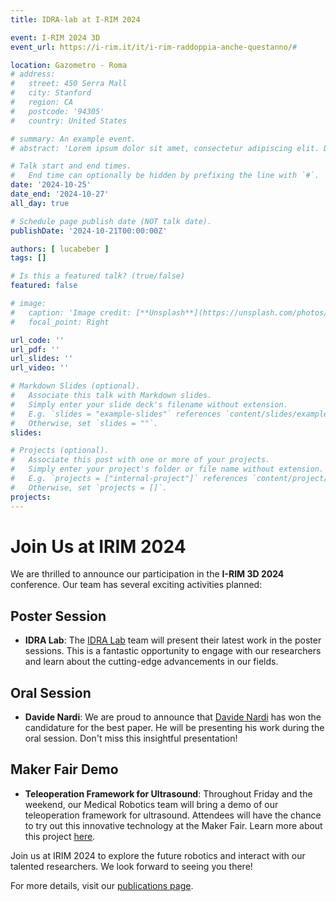 ```yaml
---
title: IDRA-lab at I-RIM 2024

event: I-RIM 2024 3D
event_url: https://i-rim.it/it/i-rim-raddoppia-anche-questanno/#

location: Gazometro - Roma
# address:
#   street: 450 Serra Mall
#   city: Stanford
#   region: CA
#   postcode: '94305'
#   country: United States

# summary: An example event.
# abstract: 'Lorem ipsum dolor sit amet, consectetur adipiscing elit. Duis posuere tellusac convallis placerat. Proin tincidunt magna sed ex sollicitudin condimentum. Sed ac faucibus dolor, scelerisque sollicitudin nisi. Cras purus urna, suscipit quis sapien eu, pulvinar tempor diam.'

# Talk start and end times.
#   End time can optionally be hidden by prefixing the line with `#`.
date: '2024-10-25'
date_end: '2024-10-27'
all_day: true

# Schedule page publish date (NOT talk date).
publishDate: '2024-10-21T00:00:00Z'

authors: [ lucabeber ]
tags: []

# Is this a featured talk? (true/false)
featured: false

# image:
#   caption: 'Image credit: [**Unsplash**](https://unsplash.com/photos/bzdhc5b3Bxs)'
#   focal_point: Right

url_code: ''
url_pdf: ''
url_slides: ''
url_video: ''

# Markdown Slides (optional).
#   Associate this talk with Markdown slides.
#   Simply enter your slide deck's filename without extension.
#   E.g. `slides = "example-slides"` references `content/slides/example-slides.md`.
#   Otherwise, set `slides = ""`.
slides:

# Projects (optional).
#   Associate this post with one or more of your projects.
#   Simply enter your project's folder or file name without extension.
#   E.g. `projects = ["internal-project"]` references `content/project/deep-learning/index.md`.
#   Otherwise, set `projects = []`.
projects:
---
```


# Join Us at IRIM 2024

We are thrilled to announce our participation in the **I-RIM 3D 2024** conference. Our team has several exciting activities planned:

## Poster Session

- **IDRA Lab**: The [IDRA Lab](content/project/idra-lab/index.md) team will present their latest work in the poster sessions. This is a fantastic opportunity to engage with our researchers and learn about the cutting-edge advancements in our fields.

## Oral Session

- **Davide Nardi**: We are proud to announce that [Davide Nardi](content/authors/davidenardi/_index.md) has won the candidature for the best paper. He will be presenting his work during the oral session. Don't miss this insightful presentation!

## Maker Fair Demo

- **Teleoperation Framework for Ultrasound**: Throughout Friday and the weekend, our Medical Robotics team will bring a demo of our teleoperation framework for ultrasound. Attendees will have the chance to try out this innovative technology at the Maker Fair. Learn more about this project [here](content/project/teleoperation-ultrasound/index.md).

Join us at IRIM 2024 to explore the future robotics and interact with our talented researchers. We look forward to seeing you there!

For more details, visit our [publications page](content/publication/).
